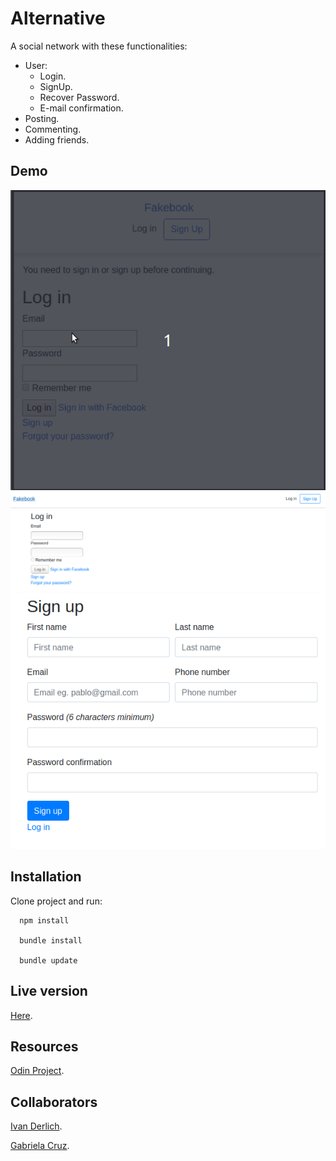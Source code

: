 # Alternative

A social network with these functionalities: 
  - User:
    - Login.
    - SignUp.
    - Recover Password.
    - E-mail confirmation.
   - Posting.
   - Commenting.
   - Adding friends.

## Demo

![](docs/usage.gif)
![](/docs/1.png)
![](/docs/2.png)

## Installation

  Clone project and run:

      npm install

      bundle install

      bundle update

## Live version

[Here](https://afternoon-wave-75260.herokuapp.com/).

## Resources

[Odin Project](https://www.theodinproject.com/courses/ruby-on-rails/lessons/final-project).

## Collaborators

[Ivan Derlich](https://github.com/IvanDerlich/).

[Gabriela Cruz](https://github.com/ViriCruz/).
